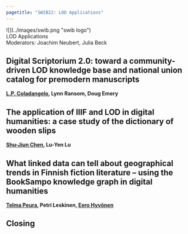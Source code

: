 ```yaml
---
pagetitle: "SWIB22: LOD Applications"
---
```



<div id="top">
<div class="column left">![](../images/swib.png "swib logo")</div>
<div class="column middle">LOD Applications</div>
<div class="column right"></div>
</div>

<div id="prog">
<div>Moderators: Joachim Neubert, Julia Beck</div>

    



## Digital Scriptorium 2.0: toward a community-driven LOD knowledge base and national union catalog for premodern manuscripts

<b><u>L.P. Coladangelo</u>, Lynn Ransom, Doug Emery</b>



## The application of IIIF and LOD in digital humanities: a case study of the dictionary of wooden slips

<b><u>Shu-Jiun Chen</u>, Lu-Yen Lu</b>



## What linked data can tell about geographical trends in Finnish fiction literature – using the BookSampo knowledge graph in digital humanities

<b><u>Telma Peura</u>, Petri Leskinen, <u>Eero Hyvönen</u></b>



## Closing

<b></b>



</div>


